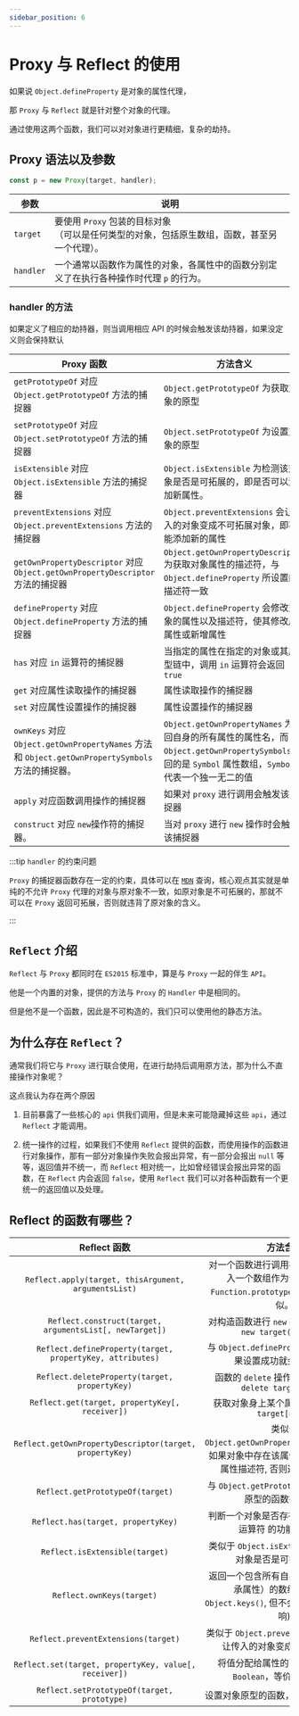 ```yaml
---
sidebar_position: 6
---
```


# Proxy 与 Reflect 的使用

如果说 `Object.defineProperty` 是对象的属性代理，

那 `Proxy` 与 `Reflect` 就是针对整个对象的代理。

通过使用这两个函数，我们可以对对象进行更精细，复杂的劫持。

## Proxy 语法以及参数

```js
const p = new Proxy(target, handler);
```

| 参数 | 说明 |
|---|---|
|`target`| 要使用 `Proxy` 包装的目标对象<br/>（可以是任何类型的对象，包括原生数组，函数，甚至另一个代理）。|
|`handler`| 一个通常以函数作为属性的对象，各属性中的函数分别定义了在执行各种操作时代理 `p` 的行为。|

### handler 的方法

如果定义了相应的劫持器，则当调用相应 API 的时候会触发该劫持器，如果没定义则会保持默认

| Proxy 函数 | 方法含义 |
| -------------------------------------------------------------------------------------------- | --------------------------------------------------------------------------------------------------------------------------------------------- |
| `getPrototypeOf` 对应 `Object.getPrototypeOf` 方法的捕捉器 | `Object.getPrototypeOf` 为获取对象的原型 |
| `setPrototypeOf` 对应 `Object.setPrototypeOf` 方法的捕捉器 | `Object.setPrototypeOf` 为设置对象的原型 |
| `isExtensible` 对应 `Object.isExtensible` 方法的捕捉器 | `Object.isExtensible` 为检测该对象是否是可拓展的，即是否可以添加新属性。 |
| `preventExtensions` 对应 `Object.preventExtensions` 方法的捕捉器 | `Object.preventExtensions` 会让传入的对象变成不可拓展对象，即不能添加新的属性 |
| `getOwnPropertyDescriptor` 对应 `Object.getOwnPropertyDescriptor` 方法的捕捉器 | `Object.getOwnPropertyDescriptor` 为获取对象属性的描述符，与 `Object.defineProperty` 所设置的描述符一致 |
| `defineProperty` 对应 `Object.defineProperty` 方法的捕捉器 | `Object.defineProperty` 会修改对象的属性以及描述符，使其修改原属性或新增属性 |
| `has` 对应 `in` 运算符的捕捉器 | 当指定的属性在指定的对象或其原型链中，调用 `in` 运算符会返回 `true` |
| `get` 对应属性读取操作的捕捉器 | 属性读取操作的捕捉器 |
| `set` 对应属性设置操作的捕捉器 | 属性设置操作的捕捉器 |
| `ownKeys` 对应 `Object.getOwnPropertyNames` 方法和 `Object.getOwnPropertySymbols` 方法的捕捉器。 | `Object.getOwnPropertyNames` 为返回自身的所有属性的属性名，而 `Object.getOwnPropertySymbols` 返回的是 `Symbol` 属性数组，`Symbol` 代表一个独一无二的值 |
| `apply` 对应函数调用操作的捕捉器 | 如果对 `proxy` 进行调用会触发该捕捉器 |
| `construct` 对应 `new`操作符的捕捉器。 | 当对 `proxy` 进行 `new` 操作时会触发该捕捉器 |

:::tip `handler` 的约束问题

`Proxy` 的捕捉器函数存在一定的约束，具体可以在 [`MDN`](https://developer.mozilla.org/zh-CN/docs/Web/JavaScript/Reference/Global_Objects/Proxy) 查询，核心观点其实就是单纯的不允许 `Proxy` 代理的对象与原对象不一致，如原对象是不可拓展的，那就不可以在 `Proxy` 返回可拓展，否则就违背了原对象的含义。

:::

## `Reflect` 介绍

`Reflect` 与 `Proxy` 都同时在 `ES2015` 标准中，算是与 `Proxy` 一起的伴生 `API`。

他是一个内置的对象，提供的方法与 `Proxy` 的 `Handler` 中是相同的。

但是他不是一个函数，因此是不可构造的，我们只可以使用他的静态方法。

## 为什么存在 `Reflect`？

通常我们将它与 `Proxy` 进行联合使用，在进行劫持后调用原方法，那为什么不直接操作对象呢？

这点我认为存在两个原因

1. 目前暴露了一些核心的 `api` 供我们调用，但是未来可能隐藏掉这些 `api`，通过 `Reflect` 才能调用。

2. 统一操作的过程，如果我们不使用 `Reflect` 提供的函数，而使用操作的函数进行对象操作，那有一部分对象操作失败会报出异常，有一部分会报出 `null` 等等，返回值并不统一，而 `Reflect` 相对统一，比如曾经错误会报出异常的函数，在 `Reflect` 内会返回 `false`，使用 `Reflect` 我们可以对各种函数有一个更统一的返回值以及处理。

## Reflect 的函数有哪些？

| Reflect 函数 | 方法含义 |
| :-----------------------------------------------------: | :------------------------------------------------------------------------------------------------------------: |
| `Reflect.apply(target, thisArgument, argumentsList)` | 对一个函数进行调用操作，同时可以传入一个数组作为调用参数。和 `Function.prototype.apply()` 功能类似。 |
|  `Reflect.construct(target, argumentsList[, newTarget])`  | 对构造函数进行 `new` 操作，相当于执行 `new target(...args)` |
| `Reflect.defineProperty(target, propertyKey, attributes)` | 与 `Object.defineProperty()` 类似。如果设置成功就会返回 `true` |
| `Reflect.deleteProperty(target, propertyKey)` | 函数的 `delete` 操作符，相当于执行 `delete target[name]` |
| `Reflect.get(target, propertyKey[, receiver])` | 获取对象身上某个属性的值，类似于 `target[name]` |
|  `Reflect.getOwnPropertyDescriptor(target, propertyKey)`  | 类似于 `Object.getOwnPropertyDescriptor()`。如果对象中存在该属性，则返回对应的属性描述符, 否则返回 `undefined` |
| `Reflect.getPrototypeOf(target)` | 与 `Object.getPrototypeOf` 获取对象的原型的函数行为类似 |
| `Reflect.has(target, propertyKey)` | 判断一个对象是否存在某个属性，和 in 运算符 的功能完全相同 |
| `Reflect.isExtensible(target)` | 类似于 `Object.isExtensible()`，判断对象是否是可拓展的对象 |
| `Reflect.ownKeys(target)` | 返回一个包含所有自身属性（不包含继承属性）的数组。(类似于 `Object.keys()`, 但不会受 `enumerable` 影响) |
| `Reflect.preventExtensions(target)` | 类似于 `Object.preventExtensions()`， 让传入的对象变成不可拓展对象 |
| `Reflect.set(target, propertyKey, value[, receiver])` | 将值分配给属性的函数，返回一个 `Boolean`，等价于属性赋值 |
| `Reflect.setPrototypeOf(target, prototype)` | 设置对象原型的函数，返回一个 `Boolean` |
